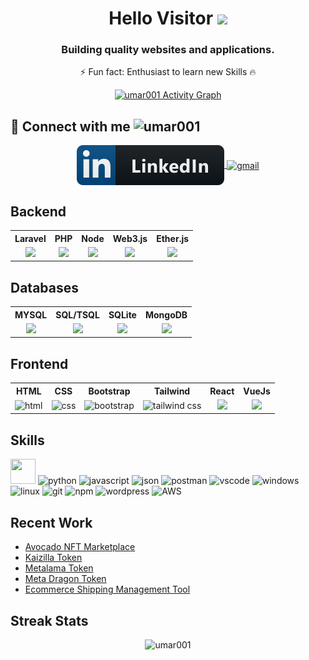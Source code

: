 
<h1 align="center">
  Hello Visitor
  <img src="https://media.giphy.com/media/hvRJCLFzcasrR4ia7z/giphy.gif" width="30">
</h1>

<h3 align="center">Building quality websites and applications. </h3>

<!-- <p align="center"> 💼 Working at <a href="https://leadconcept.com/">LEADconcept Solution Leaders</a> </p>  -->
<p align="center"> ⚡ Fun fact: Enthusiast to learn new Skills 🔥 </p>

<p align="center">
  <a href="/"><img alt="umar001 Activity Graph" src="https://github-readme-stats.vercel.app/api/top-langs/?username=umar001&theme=radical&langs_count=8&layout=compact"></a>
 </p>
 
 <h2>🔌 Connect with me <img src="https://komarev.com/ghpvc/?username=umar001&color=green" alt="umar001" /> </h2>
 
 <p align="center">
  <a href="https://www.linkedin.com/in/umar-naveed-10540a175/">
    <img align="center" src="https://github.com/ryihan/ryihan-material/blob/main/Icon/linkedin.svg" alt="linkedin" />
  </a>
  <a href="mailto:umarnaveed001@gmail.com">
    <img align="center" src="https://github.com/keikomori/icons-badges/blob/master/badges/Gmail/gmail.svg" alt="gmail" />
  </a>
<!--   <a href="https://stackoverflow.com/users/9658195/hassan-malik">
    <img align="center" src="https://github.com/keikomori/icons-badges/blob/master/badges/Stackoverflow/stackoverflow.svg" alt="stackoverflow" />
  </a> -->
</p>

<h2> Backend </h2>

<table class="mx-0">
  <tr>
    <th align="center">Laravel</th>
    <th align="center">PHP</th>
<!--     <th align="center">Django</th> -->
    <th align="center">Node</th>
    <th align="center">Web3.js</th>
    <th align="center">Ether.js</th>
  </tr>
  <tr>
    <td align="center">
      <img src="https://upload.wikimedia.org/wikipedia/commons/thumb/9/9a/Laravel.svg/1200px-Laravel.svg.png" height="60">
    </td>
    <td align="center">
      <img src="https://i0.wp.com/phpmagazine.net/wp-content/uploads/2020/09/php8.png?fit=420%2C206&ssl=1" height="60">
    </td>
<!--     <td align="center">
      <img src="https://img.icons8.com/color/50/000000/django.png" height="60">
    </td>  -->
    <td align="center">
      <img src="https://img.icons8.com/color/48/000000/nodejs.png" height="60">
    </td>  
    <td align="center">
      <img src="https://seeklogo.com/images/W/web3js-logo-62DEE79B50-seeklogo.com.png" height="60">
    </td> 
    <td align="center">
      <img src="https://res.cloudinary.com/divzjiip8/image/upload/v1624392472/logos/ethers_blue.png" height="60">
    </td> 
  </tr>
</table>

<h2> Databases </h2>

<table>
  <tr>
    <th align="center">MYSQL</th>
    <th align="center">SQL/TSQL</th>
    <th align="center">SQLite</th>
    <th align="center">MongoDB</th>
  </tr>
  <tr>
    <td align="center">
     <img src="https://img.icons8.com/color/48/000000/mysql-logo.png"/>
    </td>
    <td align="center">
     <img src="https://img.icons8.com/nolan/64/sql.png"/>
    </td>
    <td align="center">
      <img src="https://img.icons8.com/doodle/48/000000/feather.png"/>
    </td> 
    <td align="center">
     <img src="https://img.icons8.com/color/48/000000/mongodb.png"/>
    </td>  
  </tr>
</table>

<h2> Frontend </h2>

<table>
  <tr>
    <th align="center">HTML</th>
    <th align="center">CSS</th>
    <th align="center">Bootstrap</th>
    <th align="center">Tailwind</th>
    <th align="center">React</th>
    <th align="center">VueJs</th>
  </tr>
  <tr>
    <td align="center">
     <img src="https://img.icons8.com/nolan/64/html-5.png" alt="html" />
    </td>
    <td align="center">
     <img src="https://img.icons8.com/dusk/64/000000/css3.png" alt="css" />
    </td>
    <td align="center">
      <img src="https://img.icons8.com/color/48/000000/bootstrap.png" alt="bootstrap"/>
    </td> 
    <td align="center">
      <img src="https://tailwindcss.com/_next/static/media/tailwindcss-mark.cb8046c163f77190406dfbf4dec89848.svg" alt="tailwind css" />
    </td>  
    <td align="center">
      <img src="https://img.icons8.com/plasticine/48/000000/react.png"/>
    </td>
    <td align="center">
      <img src="https://img.icons8.com/color/48/000000/vue-js.png"/>
    </td>
  </tr>
</table>

<h2> Skills </h2>

<p>
  <span><img src="https://img.icons8.com/ios/50/000000/php-logo.png" width="40" height="40"></span>
  <span><img src="https://img.icons8.com/dusk/64/000000/python.png" width="40" height="40" alt="python"></span>
  <span><img src="https://img.icons8.com/dusk/64/000000/javascript.png" width="40" height="40" alt="javascript"></span>
  <span><img src="https://img.icons8.com/color/48/000000/json.png" width="40" height="40" alt="json"></span>
  <span><img src="https://img.icons8.com/dusk/64/000000/postman-api.png"  width="40" height="40" alt="postman"></span>
  <span><img src="https://github.com/keikomori/icons-badges/blob/master/icons/VSCode/vscode.svg" alt="vscode" width="40" height="40"></span>
  <span><img src="https://github.com/keikomori/icons-badges/blob/master/icons/Windows/windows.svg" alt="windows" width="40" height="40"></span>
  <span><img src="https://img.icons8.com/dusk/64/000000/linux.png" width="40" height="40" alt="linux"></span>
  <span><img src="https://github.com/keikomori/icons-badges/blob/master/icons/Git/git.svg" alt="git" width="40" height="40"alt="git"/></span>
  <span><img src="https://img.icons8.com/color/48/000000/npm.png" alt="npm" width="40" height="40"></span>
  <span><img src="https://github.com/keikomori/icons-badges/blob/master/icons/WordPress/wordpress.svg" alt="wordpress" width="40" height="40"/></span>
  <span><img src="https://img.icons8.com/color/72/amazon-web-services.png" alt="AWS" width="40" height="40"/></span>
</p>

<h2> Recent Work </h2>
<ul>
<li><a href="https://avonftmarket.io/">Avocado NFT Marketplace</a></li>
<li><a href="https://kaizilla.io/">Kaizilla Token</a></li>
<li><a href="https://metalama.io/">Metalama Token</a></li>
<li><a href="https://meta-dragon.quest/">Meta Dragon Token</a></li>
<li><a href="https://ecommerceshipping.io/">Ecommerce Shipping Management Tool</a></li>
</ul>

<h2>Streak Stats</h2>

<p align="center">
  <img src="http://github-readme-streak-stats.herokuapp.com?user=umar001&theme=dracula" alt="umar001" />
</p>
<!--
**umar001/umar001** is a ✨ _special_ ✨ repository because its `README.md` (this file) appears on your GitHub profile.**
-->
